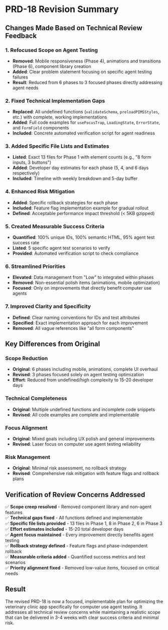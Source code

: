 # PRD-18 Revision Summary

## Changes Made Based on Technical Review Feedback

### 1. **Refocused Scope on Agent Testing**
- **Removed**: Mobile responsiveness (Phase 4), animations and transitions (Phase 6), component library creation
- **Added**: Clear problem statement focusing on specific agent testing failures
- **Result**: Reduced from 6 phases to 3 focused phases directly addressing agent needs

### 2. **Fixed Technical Implementation Gaps**
- **Replaced**: All undefined functions (`validateSchema`, `preloadPIMSStyles`, etc.) with complete, working implementations
- **Added**: Full code examples for `useFocusTrap`, `LoadingState`, `ErrorState`, and `FormField` components
- **Included**: Concrete automated verification script for agent readiness

### 3. **Added Specific File Lists and Estimates**
- **Listed**: Exact 13 files for Phase 1 with element counts (e.g., "8 form inputs, 3 buttons")
- **Added**: Developer day estimates for each phase (5, 4, and 6 days respectively)
- **Included**: Timeline with weekly breakdown and 5-day buffer

### 4. **Enhanced Risk Mitigation**
- **Added**: Specific rollback strategies for each phase
- **Included**: Feature flag implementation example for gradual rollout
- **Defined**: Acceptable performance impact threshold (< 5KB gzipped)

### 5. **Created Measurable Success Criteria**
- **Quantified**: 100% unique IDs, 100% semantic HTML, 95% agent test success rate
- **Listed**: 5 specific agent test scenarios to verify
- **Provided**: Automated verification script to check compliance

### 6. **Streamlined Priorities**
- **Elevated**: Data management from "Low" to integrated within phases
- **Removed**: Non-essential polish items (animations, mobile optimization)
- **Focused**: Only on improvements that directly benefit computer use agents

### 7. **Improved Clarity and Specificity**
- **Defined**: Clear naming conventions for IDs and test attributes
- **Specified**: Exact implementation approach for each improvement
- **Removed**: All vague references like "all form components"

## Key Differences from Original

### Scope Reduction
- **Original**: 6 phases including mobile, animations, complete UI overhaul
- **Revised**: 3 phases focused solely on agent testing optimization
- **Effort**: Reduced from undefined/high complexity to 15-20 developer days

### Technical Completeness
- **Original**: Multiple undefined functions and incomplete code snippets
- **Revised**: All code examples are complete and implementable

### Focus Alignment
- **Original**: Mixed goals including UX polish and general improvements
- **Revised**: Laser focus on computer use agent testing reliability

### Risk Management
- **Original**: Minimal risk assessment, no rollback strategy
- **Revised**: Comprehensive risk mitigation with feature flags and rollback plans

## Verification of Review Concerns Addressed

✅ **Scope creep resolved** - Removed component library and non-agent features  
✅ **Technical gaps fixed** - All functions defined and implementable  
✅ **Specific file lists provided** - 13 files in Phase 1, 8 in Phase 2, 6 in Phase 3  
✅ **Effort estimates included** - 15-20 total developer days  
✅ **Agent focus maintained** - Every improvement directly benefits agent testing  
✅ **Rollback strategy defined** - Feature flags and phase-independent rollback  
✅ **Measurable criteria added** - Quantified success metrics and test scenarios  
✅ **Priority alignment fixed** - Removed low-value items, focused on critical needs

## Result

The revised PRD-18 is now a focused, implementable plan for optimizing the veterinary clinic app specifically for computer use agent testing. It addresses all technical review concerns while maintaining a realistic scope that can be delivered in 3-4 weeks with clear success criteria and minimal risk.